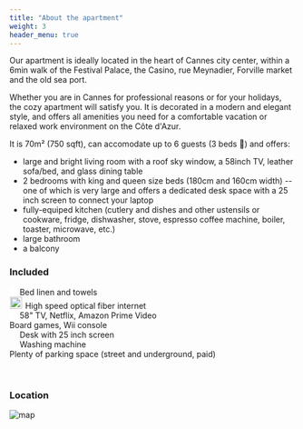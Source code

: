 ```yaml
---
title: "About the apartment"
weight: 3
header_menu: true
---
```


<!--
![Jane Doe](images/happy-ethnic-woman-sitting-at-table-with-laptop-3769021.jpg)
-->

<!--
##### The apartment
-->

Our apartment is ideally located in the heart of Cannes city center, within a 6min walk of the Festival Palace, the Casino, rue Meynadier, Forville market and the old sea port.

Whether you are in Cannes for professional reasons or for your holidays, the cozy apartment will satisfy you.
It is decorated in a modern and elegant style, and offers all amenities you need for a comfortable vacation or relaxed work environment on the Côte d'Azur.

It is 70m² (750 sqft), can accomodate up to 6 guests (3 beds 🛌) and offers:
* large and bright living room with a roof sky window, a 58inch TV, leather sofa/bed, and glass dining table
* 2 bedrooms with king and queen size beds (180cm and 160cm width) -- one of which is very large and offers a dedicated desk space with a 25 inch screen to connect your laptop
* fully-equiped kitchen (cutlery and dishes and other ustensils or cookware, fridge, dishwasher, stove, espresso coffee machine, boiler, toaster, microwave, etc.)
* large bathroom
* a balcony


### Included

<div class="selling-point">
    <span class="rounded-badge" style="background: white"><img style="height:1em;" src="images/towels.svg" /></span> Bed linen and towels
</div>
<div class="selling-point">
    <span class="rounded-badge" style="background: white; padding:0.1em ; "><img style="height:1.5em;" src="images/www-fast.svg" /></span> High speed optical fiber internet
</div>
<div class="selling-point">
    <span class="rounded-badge" style="background: white"><img style="height:1em;" src="images/netflix.svg" /></span> 58" TV, Netflix, Amazon Prime Video
</div>
<div class="selling-point">
    <span class="rounded-badge"><i class="fa fa-gamepad" class="rounded-badge" aria-hidden="true"></i></span> Board games, Wii console
</div>
<div class="selling-point">
    <span class="rounded-badge"><img style="height:1em;" src="images/desk.svg" /></span> Desk with 25 inch screen
</div>
<div class="selling-point">
    <span class="rounded-badge"><img style="height:1em;" src="images/washing-machine.svg" /></span> Washing machine
</div>
<div class="selling-point">
    <span class="rounded-badge"><i class="fa fa-car" aria-hidden="true"></i></span> Plenty of parking space (street and underground, paid)
</div>

&nbsp;

### Location

![map](images/map/map.png)